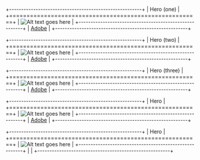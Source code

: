 +-------------------------------------------------------+
| Hero (one)                                            |
+=======================================================+
| ![Alt text goes here][image0]                         |
+-------------------------------------------------------+
| [Adobe](http://www.adobe.com)                         |
+-------------------------------------------------------+

+-------------------------------------------------------+
| Hero (two)                                            |
+=======================================================+
| ![Alt text goes here][image0]                         |
+-------------------------------------------------------+
| [Adobe](http://www.adobe.com)                         |
+-------------------------------------------------------+

+-------------------------------------------------------+
| Hero (three)                                          |
+=======================================================+
| ![Alt text goes here][image0]                         |
+-------------------------------------------------------+
| [Adobe](http://www.adobe.com)                         |
+-------------------------------------------------------+

+-------------------------------------------------------+
| Hero                                                  |
+=======================================================+
| ![Alt text goes here][image0]                         |
+-------------------------------------------------------+
| [Adobe](http://www.adobe.com)                         |
+-------------------------------------------------------+

+-------------------------------------------------------+
| Hero                                                  |
+=======================================================+
| ![Alt text goes here][image0]                         |
+-------------------------------------------------------+
| [](http://www.adobe.com)                              |
+-------------------------------------------------------+

[image0]: https://main--hubblehomes-com--aemsites.hlx.page/media_18bd35bfabf1ee9ca848b5f6ee811b9429fe8d39e.jpeg#width=1920&height=800
